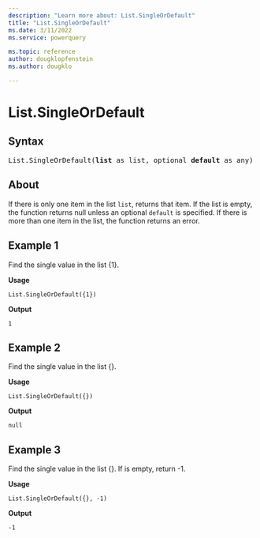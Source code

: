```yaml
---
description: "Learn more about: List.SingleOrDefault"
title: "List.SingleOrDefault"
ms.date: 3/11/2022
ms.service: powerquery

ms.topic: reference
author: dougklopfenstein
ms.author: dougklo

---
```

# List.SingleOrDefault

## Syntax

<pre>
List.SingleOrDefault(<b>list</b> as list, optional <b>default</b> as any) as any 
</pre>
  
## About

If there is only one item in the list `list`, returns that item. If the list is empty, the function returns null unless an optional `default` is specified. If there is more than one item in the list, the function returns an error.

## Example 1

Find the single value in the list {1}.

**Usage**

```powerquery-m
List.SingleOrDefault({1})
```

**Output**

`1`

## Example 2

Find the single value in the list {}.

**Usage**

```powerquery-m
List.SingleOrDefault({})
```

**Output**

`null`

## Example 3

Find the single value in the list {}. If is empty, return -1.

**Usage**

```powerquery-m
List.SingleOrDefault({}, -1)
```

**Output**

`-1`
